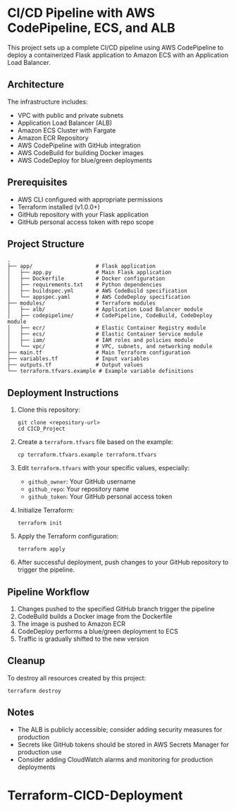 # CI/CD Pipeline with AWS CodePipeline, ECS, and ALB

This project sets up a complete CI/CD pipeline using AWS CodePipeline to deploy a containerized Flask application to Amazon ECS with an Application Load Balancer.

## Architecture

The infrastructure includes:

- VPC with public and private subnets
- Application Load Balancer (ALB)
- Amazon ECS Cluster with Fargate
- Amazon ECR Repository
- AWS CodePipeline with GitHub integration
- AWS CodeBuild for building Docker images
- AWS CodeDeploy for blue/green deployments

## Prerequisites

- AWS CLI configured with appropriate permissions
- Terraform installed (v1.0.0+)
- GitHub repository with your Flask application
- GitHub personal access token with repo scope

## Project Structure

```
.
├── app/                    # Flask application
│   ├── app.py              # Main Flask application
│   ├── Dockerfile          # Docker configuration
│   ├── requirements.txt    # Python dependencies
│   ├── buildspec.yml       # AWS CodeBuild specification
│   └── appspec.yaml        # AWS CodeDeploy specification
├── modules/                # Terraform modules
│   ├── alb/                # Application Load Balancer module
│   ├── codepipeline/       # CodePipeline, CodeBuild, CodeDeploy module
│   ├── ecr/                # Elastic Container Registry module
│   ├── ecs/                # Elastic Container Service module
│   ├── iam/                # IAM roles and policies module
│   └── vpc/                # VPC, subnets, and networking module
├── main.tf                 # Main Terraform configuration
├── variables.tf            # Input variables
├── outputs.tf              # Output values
└── terraform.tfvars.example # Example variable definitions
```

## Deployment Instructions

1. Clone this repository:
   ```
   git clone <repository-url>
   cd CICD_Project
   ```

2. Create a `terraform.tfvars` file based on the example:
   ```
   cp terraform.tfvars.example terraform.tfvars
   ```

3. Edit `terraform.tfvars` with your specific values, especially:
   - `github_owner`: Your GitHub username
   - `github_repo`: Your repository name
   - `github_token`: Your GitHub personal access token

4. Initialize Terraform:
   ```
   terraform init
   ```

5. Apply the Terraform configuration:
   ```
   terraform apply
   ```

6. After successful deployment, push changes to your GitHub repository to trigger the pipeline.

## Pipeline Workflow

1. Changes pushed to the specified GitHub branch trigger the pipeline
2. CodeBuild builds a Docker image from the Dockerfile
3. The image is pushed to Amazon ECR
4. CodeDeploy performs a blue/green deployment to ECS
5. Traffic is gradually shifted to the new version

## Cleanup

To destroy all resources created by this project:

```
terraform destroy
```

## Notes

- The ALB is publicly accessible; consider adding security measures for production
- Secrets like GitHub tokens should be stored in AWS Secrets Manager for production use
- Consider adding CloudWatch alarms and monitoring for production deployments
# Terraform-CICD-Deployment
